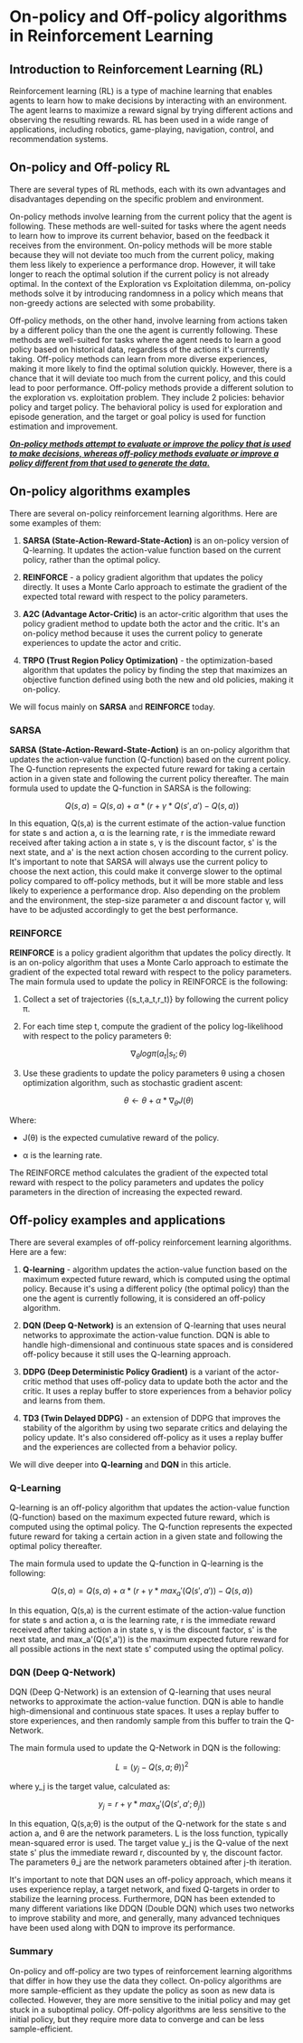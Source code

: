 # On-policy and Off-policy algorithms in Reinforcement Learning

## Introduction to Reinforcement Learning (RL)

Reinforcement learning (RL) is a type of machine learning that enables agents to learn how to make decisions by interacting with an environment. The agent learns to maximize a reward signal by trying different actions and observing the resulting rewards. RL has been used in a wide range of applications, including robotics, game-playing, navigation, control, and recommendation systems.

## On-policy and Off-policy RL

There are several types of RL methods, each with its own advantages and disadvantages depending on the specific problem and environment.

On-policy methods involve learning from the current policy that the agent is following. These methods are well-suited for tasks where the agent needs to learn how to improve its current behavior, based on the feedback it receives from the environment. On-policy methods will be more stable because they will not deviate too much from the current policy, making them less likely to experience a performance drop. However, it will take longer to reach the optimal solution if the current policy is not already optimal. In the context of the Exploration vs Exploitation dilemma, on-policy methods solve it by introducing randomness in a policy which means that non-greedy actions are selected with some probability.

Off-policy methods, on the other hand, involve learning from actions taken by a different policy than the one the agent is currently following. These methods are well-suited for tasks where the agent needs to learn a good policy based on historical data, regardless of the actions it's currently taking. Off-policy methods can learn from more diverse experiences, making it more likely to find the optimal solution quickly. However, there is a chance that it will deviate too much from the current policy, and this could lead to poor performance. Off-policy methods provide a different solution to the exploration vs. exploitation problem. They include 2 policies: behavior policy and target policy. The behavioral policy is used for exploration and episode generation, and the target or goal policy is used for function estimation and improvement.

[***On-policy methods attempt to evaluate or improve the policy that is used to make decisions, whereas off-policy methods evaluate or improve a policy different from that used to generate the data.***](https://web.stanford.edu/class/psych209/Readings/SuttonBartoIPRLBook2ndEd.pdf)

## On-policy algorithms examples

There are several on-policy reinforcement learning algorithms. Here are some examples of them:

1. **SARSA (State-Action-Reward-State-Action)** is an on-policy version of Q-learning. It updates the action-value function based on the current policy, rather than the optimal policy.
    
2. **REINFORCE** - a policy gradient algorithm that updates the policy directly. It uses a Monte Carlo approach to estimate the gradient of the expected total reward with respect to the policy parameters.
    
3. **A2C (Advantage Actor-Critic)** is an actor-critic algorithm that uses the policy gradient method to update both the actor and the critic. It's an on-policy method because it uses the current policy to generate experiences to update the actor and critic.
    
4. **TRPO (Trust Region Policy Optimization)** - the optimization-based algorithm that updates the policy by finding the step that maximizes an objective function defined using both the new and old policies, making it on-policy.
    

We will focus mainly on **SARSA** and **REINFORCE** today.

### SARSA

**SARSA (State-Action-Reward-State-Action)** is an on-policy algorithm that updates the action-value function (Q-function) based on the current policy. The Q-function represents the expected future reward for taking a certain action in a given state and following the current policy thereafter. The main formula used to update the Q-function in SARSA is the following:

$$Q(s,a) = Q(s,a) + α * (r + γ * Q(s',a') - Q(s,a))$$

In this equation, Q(s,a) is the current estimate of the action-value function for state s and action a, α is the learning rate, r is the immediate reward received after taking action a in state s, γ is the discount factor, s' is the next state, and a' is the next action chosen according to the current policy. It's important to note that SARSA will always use the current policy to choose the next action, this could make it converge slower to the optimal policy compared to off-policy methods, but it will be more stable and less likely to experience a performance drop. Also depending on the problem and the environment, the step-size parameter α and discount factor γ, will have to be adjusted accordingly to get the best performance.

### REINFORCE

**REINFORCE** is a policy gradient algorithm that updates the policy directly. It is an on-policy algorithm that uses a Monte Carlo approach to estimate the gradient of the expected total reward with respect to the policy parameters. The main formula used to update the policy in REINFORCE is the following:

1. Collect a set of trajectories {(s\_t,a\_t,r\_t)} by following the current policy π.
    
2. For each time step t, compute the gradient of the policy log-likelihood with respect to the policy parameters θ:
    
    $$∇_θ log π(a_t|s_t; θ)$$
    
3. Use these gradients to update the policy parameters θ using a chosen optimization algorithm, such as stochastic gradient ascent:
    
    $$θ \leftarrow θ + α * ∇_θ J(θ)$$
    

Where:

* J(θ) is the expected cumulative reward of the policy.
    
* α is the learning rate.
    

The REINFORCE method calculates the gradient of the expected total reward with respect to the policy parameters and updates the policy parameters in the direction of increasing the expected reward.

## Off-policy examples and applications

There are several examples of off-policy reinforcement learning algorithms. Here are a few:

1. **Q-learning** - algorithm updates the action-value function based on the maximum expected future reward, which is computed using the optimal policy. Because it's using a different policy (the optimal policy) than the one the agent is currently following, it is considered an off-policy algorithm.
    
2. **DQN (Deep Q-Network)** is an extension of Q-learning that uses neural networks to approximate the action-value function. DQN is able to handle high-dimensional and continuous state spaces and is considered off-policy because it still uses the Q-learning approach.
    
3. **DDPG (Deep Deterministic Policy Gradient)** is a variant of the actor-critic method that uses off-policy data to update both the actor and the critic. It uses a replay buffer to store experiences from a behavior policy and learns from them.
    
4. **TD3 (Twin Delayed DDPG)** - an extension of DDPG that improves the stability of the algorithm by using two separate critics and delaying the policy update. It's also considered off-policy as it uses a replay buffer and the experiences are collected from a behavior policy.
    

We will dive deeper into **Q-learning** and **DQN** in this article.

### Q-Learning

Q-learning is an off-policy algorithm that updates the action-value function (Q-function) based on the maximum expected future reward, which is computed using the optimal policy. The Q-function represents the expected future reward for taking a certain action in a given state and following the optimal policy thereafter.

The main formula used to update the Q-function in Q-learning is the following:

$$Q(s,a) = Q(s,a) + α * (r + γ * max_a'(Q(s',a')) - Q(s,a))$$

In this equation, Q(s,a) is the current estimate of the action-value function for state s and action a, α is the learning rate, r is the immediate reward received after taking action a in state s, γ is the discount factor, s' is the next state, and max\_a'(Q(s',a')) is the maximum expected future reward for all possible actions in the next state s' computed using the optimal policy.

### DQN (Deep Q-Network)

DQN (Deep Q-Network) is an extension of Q-learning that uses neural networks to approximate the action-value function. DQN is able to handle high-dimensional and continuous state spaces. It uses a replay buffer to store experiences, and then randomly sample from this buffer to train the Q-Network.

The main formula used to update the Q-Network in DQN is the following:

$$L = (y_j - Q(s,a;θ))^2$$

where y\_j is the target value, calculated as:

$$y_j = r + γ * max_a'(Q(s',a';θ_j))$$

In this equation, Q(s,a;θ) is the output of the Q-network for the state s and action a, and θ are the network parameters. L is the loss function, typically mean-squared error is used. The target value y\_j is the Q-value of the next state s' plus the immediate reward r, discounted by γ, the discount factor. The parameters θ\_j are the network parameters obtained after j-th iteration.

It's important to note that DQN uses an off-policy approach, which means it uses experience replay, a target network, and fixed Q-targets in order to stabilize the learning process. Furthermore, DQN has been extended to many different variations like DDQN (Double DQN) which uses two networks to improve stability and more, and generally, many advanced techniques have been used along with DQN to improve its performance.

### Summary

On-policy and off-policy are two types of reinforcement learning algorithms that differ in how they use the data they collect. On-policy algorithms are more sample-efficient as they update the policy as soon as new data is collected. However, they are more sensitive to the initial policy and may get stuck in a suboptimal policy. Off-policy algorithms are less sensitive to the initial policy, but they require more data to converge and can be less sample-efficient.